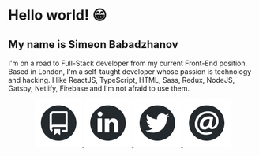 # Hello world! 😁

## My name is Simeon Babadzhanov

I'm on a road to Full-Stack developer from my current Front-End position. Based in London, I'm a self-taught developer whose passion is technology and hacking. I like ReactJS, TypeScript, HTML, Sass, Redux, NodeJS, Gatsby, Netlify, Firebase and I'm not afraid to use them.

<section align="center">
    <a href="https://github.com/Babadzhanov?tab=repositories" target="_blank">
        <img width="96" height="96"  src="./assets/icon-repos.svg">
    </a>
    <a href="https://www.linkedin.com/in/simeon-babadzhanov/" target="_blank">
        <img width="96" height="96" src="./assets/icon-linkedin.svg">
    </a>
    <a href="https://twitter.com/s_babadzhanov" target="_blank">
        <img width="96" height="96"  src="./assets/icon-twitter.svg">
    </a>
    <a href="mailto:simeoncoding@gmail.com" target="_blank">
        <img width="96" height="96"  src="./assets/icon-email.svg">
    </a>
</section>
